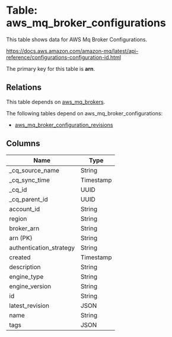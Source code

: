# Table: aws_mq_broker_configurations

This table shows data for AWS Mq Broker Configurations.

https://docs.aws.amazon.com/amazon-mq/latest/api-reference/configurations-configuration-id.html

The primary key for this table is **arn**.

## Relations

This table depends on [aws_mq_brokers](aws_mq_brokers).

The following tables depend on aws_mq_broker_configurations:
  - [aws_mq_broker_configuration_revisions](aws_mq_broker_configuration_revisions)

## Columns

| Name          | Type          |
| ------------- | ------------- |
|_cq_source_name|String|
|_cq_sync_time|Timestamp|
|_cq_id|UUID|
|_cq_parent_id|UUID|
|account_id|String|
|region|String|
|broker_arn|String|
|arn (PK)|String|
|authentication_strategy|String|
|created|Timestamp|
|description|String|
|engine_type|String|
|engine_version|String|
|id|String|
|latest_revision|JSON|
|name|String|
|tags|JSON|